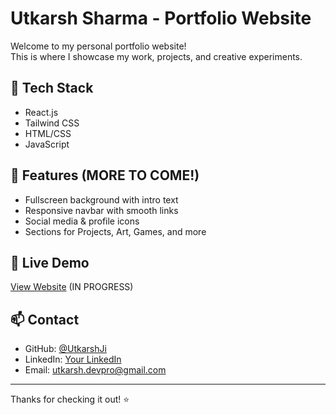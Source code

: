 # Utkarsh Sharma - Portfolio Website

Welcome to my personal portfolio website!  
This is where I showcase my work, projects, and creative experiments.

## 🚀 Tech Stack
- React.js
- Tailwind CSS
- HTML/CSS
- JavaScript

## 📁 Features (MORE TO COME!)
- Fullscreen background with intro text
- Responsive navbar with smooth links
- Social media & profile icons
- Sections for Projects, Art, Games, and more

## 🔗 Live Demo
[View Website](https://your-portfolio-link.com) (IN PROGRESS)

## 📫 Contact
- GitHub: [@UtkarshJi](https://github.com/UtkarshJi)
- LinkedIn: [Your LinkedIn](https://www.linkedin.com/in/utk7-sharma/)
- Email: utkarsh.devpro@gmail.com

---

Thanks for checking it out! ⭐
